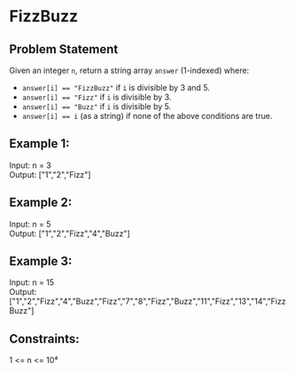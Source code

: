 # FizzBuzz

## Problem Statement

Given an integer `n`, return a string array `answer` (1-indexed) where:

- `answer[i] == "FizzBuzz"` if `i` is divisible by 3 and 5.  
- `answer[i] == "Fizz"` if `i` is divisible by 3.  
- `answer[i] == "Buzz"` if `i` is divisible by 5.  
- `answer[i] == i` (as a string) if none of the above conditions are true.

## Example 1:

Input: n = 3  
Output: ["1","2","Fizz"]

## Example 2:

Input: n = 5  
Output: ["1","2","Fizz","4","Buzz"]

## Example 3:

Input: n = 15  
Output: ["1","2","Fizz","4","Buzz","Fizz","7","8","Fizz","Buzz","11","Fizz","13","14","FizzBuzz"]

## Constraints:

1 <= n <= 10⁴
